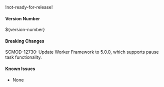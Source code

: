 !not-ready-for-release!

#### Version Number
${version-number}

#### Breaking Changes
SCMOD-12730: Update Worker Framework to 5.0.0, which supports pause task functionality.

#### Known Issues
- None
